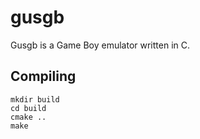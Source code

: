 # gusgb

Gusgb is a Game Boy emulator written in C.

## Compiling
```
mkdir build
cd build
cmake ..
make
```
